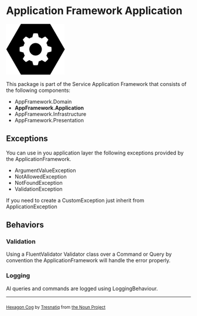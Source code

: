 # Application Framework Application

![ApplicationFramework](../../logo.png)

This package is part of the Service Application Framework that consists of the following components:

* AppFramework.Domain
* **AppFramework.Application**
* AppFramework.Infrastructure
* AppFramework.Presentation

## Exceptions

You can use in you application layer the following exceptions provided by the ApplicationFramework.

- ArgumentValueException
- NotAllowedException
- NotFoundException
- ValidationException

If you need to create a CustomException just inherit from ApplicationException

## Behaviors

### Validation

Using a FluentValidator Validator class over a Command or Query by convention the ApplicationFramework will handle the error properly.

### Logging

Al queries and commands are logged using LoggingBehaviour.


---

<sub>[Hexagon Cog](https://thenounproject.com/icon/hexagon-cog-955835/) by [Tresnatiq](https://thenounproject.com/tresnatiq/) from [the Noun Project](https://thenounproject.com/) </sub>